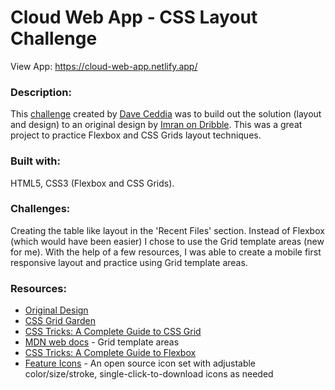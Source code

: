 # Cloud Web App - CSS Layout Challenge 
View App: https://cloud-web-app.netlify.app/

### Description: 
This [challenge](https://github.com/dceddia/css-layout-challenge) created by [Dave Ceddia](https://daveceddia.com/about/) was to build out the solution (layout and design) to an original design by [Imran on Dribble](https://dribbble.com/shots/10747116-Cloud-Web-App). This was a great project to practice Flexbox and CSS Grids layout techniques. 

### Built with:
HTML5, CSS3 (Flexbox and CSS Grids).

### Challenges:
Creating the table like layout in the 'Recent Files' section. Instead of Flexbox (which would have been easier) I chose to use the Grid template areas (new for me). With the help of a few resources, I was able to create a mobile first responsive layout and practice using Grid template areas. 

### Resources:
- [Original Design](https://dribbble.com/shots/10747116-Cloud-Web-App)
- [CSS Grid Garden](https://cssgridgarden.com/)
- [CSS Tricks: A Complete Guide to CSS Grid](https://css-tricks.com/snippets/css/complete-guide-grid/)
- [MDN web docs](https://developer.mozilla.org/en-US/docs/Web/CSS/grid-template-areas) - Grid template areas
- [CSS Tricks: A Complete Guide to Flexbox](https://css-tricks.com/snippets/css/a-guide-to-flexbox/)
- [Feature Icons](https://feathericons.com/) - An open source icon set with adjustable color/size/stroke, single-click-to-download icons as needed







